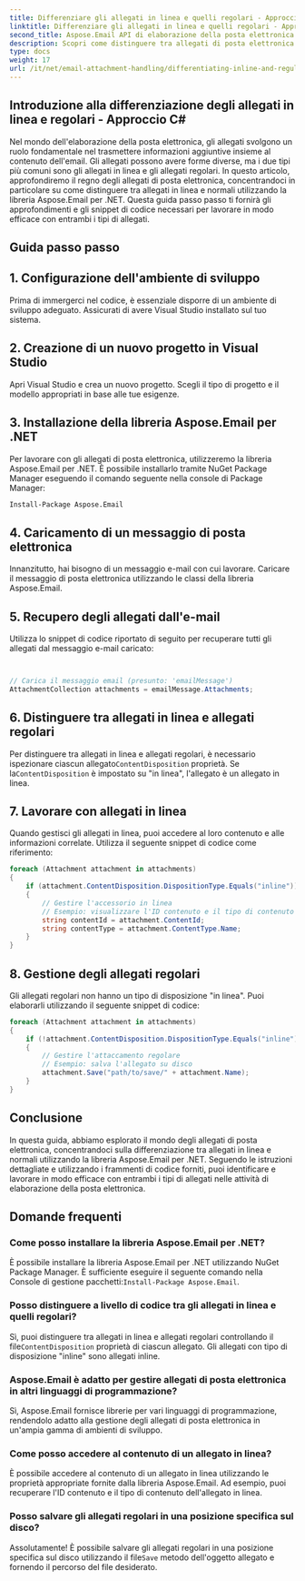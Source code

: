 ```yaml
---
title: Differenziare gli allegati in linea e quelli regolari - Approccio C#
linktitle: Differenziare gli allegati in linea e quelli regolari - Approccio C#
second_title: Aspose.Email API di elaborazione della posta elettronica .NET
description: Scopri come distinguere tra allegati di posta elettronica in linea e normali utilizzando Aspose.Email per .NET. Guida completa con esempi di codice.
type: docs
weight: 17
url: /it/net/email-attachment-handling/differentiating-inline-and-regular-attachments-csharp-approach/
---
```


## Introduzione alla differenziazione degli allegati in linea e regolari - Approccio C#

Nel mondo dell'elaborazione della posta elettronica, gli allegati svolgono un ruolo fondamentale nel trasmettere informazioni aggiuntive insieme al contenuto dell'email. Gli allegati possono avere forme diverse, ma i due tipi più comuni sono gli allegati in linea e gli allegati regolari. In questo articolo, approfondiremo il regno degli allegati di posta elettronica, concentrandoci in particolare su come distinguere tra allegati in linea e normali utilizzando la libreria Aspose.Email per .NET. Questa guida passo passo ti fornirà gli approfondimenti e gli snippet di codice necessari per lavorare in modo efficace con entrambi i tipi di allegati.

## Guida passo passo

## 1. Configurazione dell'ambiente di sviluppo

Prima di immergerci nel codice, è essenziale disporre di un ambiente di sviluppo adeguato. Assicurati di avere Visual Studio installato sul tuo sistema.

## 2. Creazione di un nuovo progetto in Visual Studio

Apri Visual Studio e crea un nuovo progetto. Scegli il tipo di progetto e il modello appropriati in base alle tue esigenze.

## 3. Installazione della libreria Aspose.Email per .NET

Per lavorare con gli allegati di posta elettronica, utilizzeremo la libreria Aspose.Email per .NET. È possibile installarlo tramite NuGet Package Manager eseguendo il comando seguente nella console di Package Manager:

```bash
Install-Package Aspose.Email
```

## 4. Caricamento di un messaggio di posta elettronica

Innanzitutto, hai bisogno di un messaggio e-mail con cui lavorare. Caricare il messaggio di posta elettronica utilizzando le classi della libreria Aspose.Email.

## 5. Recupero degli allegati dall'e-mail

Utilizza lo snippet di codice riportato di seguito per recuperare tutti gli allegati dal messaggio e-mail caricato:

```csharp


// Carica il messaggio email (presunto: 'emailMessage')
AttachmentCollection attachments = emailMessage.Attachments;
```

## 6. Distinguere tra allegati in linea e allegati regolari

Per distinguere tra allegati in linea e allegati regolari, è necessario ispezionare ciascun allegato`ContentDisposition` proprietà. Se la`ContentDisposition` è impostato su "in linea", l'allegato è un allegato in linea.

## 7. Lavorare con allegati in linea

Quando gestisci gli allegati in linea, puoi accedere al loro contenuto e alle informazioni correlate. Utilizza il seguente snippet di codice come riferimento:

```csharp
foreach (Attachment attachment in attachments)
{
    if (attachment.ContentDisposition.DispositionType.Equals("inline"))
    {
        // Gestire l'accessorio in linea
        // Esempio: visualizzare l'ID contenuto e il tipo di contenuto
        string contentId = attachment.ContentId;
        string contentType = attachment.ContentType.Name;
    }
}
```

## 8. Gestione degli allegati regolari

Gli allegati regolari non hanno un tipo di disposizione "in linea". Puoi elaborarli utilizzando il seguente snippet di codice:

```csharp
foreach (Attachment attachment in attachments)
{
    if (!attachment.ContentDisposition.DispositionType.Equals("inline"))
    {
        // Gestire l'attaccamento regolare
        // Esempio: salva l'allegato su disco
        attachment.Save("path/to/save/" + attachment.Name);
    }
}
```

## Conclusione

In questa guida, abbiamo esplorato il mondo degli allegati di posta elettronica, concentrandoci sulla differenziazione tra allegati in linea e normali utilizzando la libreria Aspose.Email per .NET. Seguendo le istruzioni dettagliate e utilizzando i frammenti di codice forniti, puoi identificare e lavorare in modo efficace con entrambi i tipi di allegati nelle attività di elaborazione della posta elettronica.

## Domande frequenti

### Come posso installare la libreria Aspose.Email per .NET?

 È possibile installare la libreria Aspose.Email per .NET utilizzando NuGet Package Manager. È sufficiente eseguire il seguente comando nella Console di gestione pacchetti:`Install-Package Aspose.Email`.

### Posso distinguere a livello di codice tra gli allegati in linea e quelli regolari?

 Sì, puoi distinguere tra allegati in linea e allegati regolari controllando il file`ContentDisposition` proprietà di ciascun allegato. Gli allegati con tipo di disposizione "inline" sono allegati inline.

### Aspose.Email è adatto per gestire allegati di posta elettronica in altri linguaggi di programmazione?

Sì, Aspose.Email fornisce librerie per vari linguaggi di programmazione, rendendolo adatto alla gestione degli allegati di posta elettronica in un'ampia gamma di ambienti di sviluppo.

### Come posso accedere al contenuto di un allegato in linea?

È possibile accedere al contenuto di un allegato in linea utilizzando le proprietà appropriate fornite dalla libreria Aspose.Email. Ad esempio, puoi recuperare l'ID contenuto e il tipo di contenuto dell'allegato in linea.

### Posso salvare gli allegati regolari in una posizione specifica sul disco?

 Assolutamente! È possibile salvare gli allegati regolari in una posizione specifica sul disco utilizzando il file`Save` metodo dell'oggetto allegato e fornendo il percorso del file desiderato.